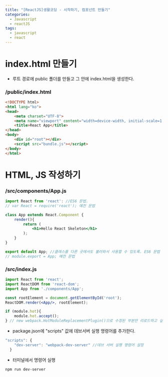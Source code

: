 ```yaml
---
title: "[ReactJS]생활코딩 - 시작하기, 컴포넌트 만들기"
categories:
  - Javascript
  - reactJS
tags:
  - javascript
  - react
---
```

# index.html 만들기

- 루트 경로에 public 폴더를 만들고 그 안에 index.html을 생성한다.

### /public/index.html

```html
<!DOCTYPE html>
<html lang="ko">
<head>
    <meta charset="UTF-8">
    <meta name="viewport" content="width=device-width, initial-scale=1.0">
    <title>React App</title>
</head>
<body>
    <div id="root"></div>
    <script src="bundle.js"></script>
</body>
</html>
```

# HTML, JS 작성하기

### /src/components/App.js

```jsx
import React from 'react': //ES6 문법.
// var React = require('react'); 예전 문법

class App extends React.Component {
    render(){
        return (
            <h1>Hello React Skeleton</h1>
        );
    }
}

export default App; //클래스를 다른 곳에서도 불러와서 사용할 수 있도록. ES6 문법
// module.export = App; 예전 문법
```

### /src/index.js

```jsx
import React from 'react';
import ReactDOM from 'react-dom';
import App from './components/App';

const rootElement = document.getElementById('root');
ReactDOM.render(<App/>, rootElement);

if (module.hot){
    module.hot.accept();
} // new webpack.HotModuleReplacementPlugin()으로 수정된 부분만 리로드하고 싶을 때 같이 쓰는 함수
```

- package.json에 "scripts" 값에 데브서버 실행 명령어를 추가한다.

```jsx
"scripts": {
    "dev-server": "webpack-dev-server" //데브 서버 실행 명령어 설정
  }
```

- 터미널에서 명령어 실행

`npm run dev-server`
